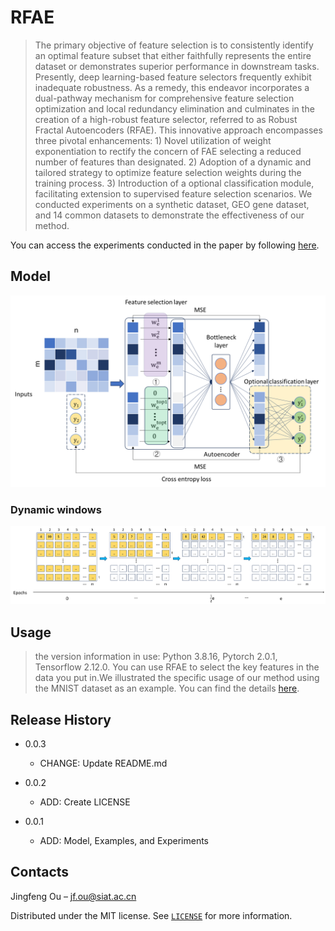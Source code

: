 # RFAE
> The primary objective of feature selection is to consistently identify an optimal feature subset that either faithfully represents the entire dataset or demonstrates superior performance in downstream tasks. Presently, deep learning-based feature selectors frequently exhibit inadequate robustness. As a remedy, this endeavor incorporates a dual-pathway mechanism for comprehensive feature selection optimization and local redundancy elimination and culminates in the creation of a high-robust feature selector, referred to as Robust Fractal Autoencoders (RFAE). This innovative approach encompasses three pivotal enhancements: 1) Novel utilization of weight exponentiation to rectify the concern of FAE selecting a reduced number of features than designated. 2) Adoption of a dynamic and tailored strategy to optimize feature selection weights during the training process. 3) Introduction of a optional classification module, facilitating extension to supervised feature selection scenarios. We conducted experiments on a synthetic dataset, GEO gene dataset, and 14 common datasets to demonstrate the effectiveness of our method.

You can access the experiments conducted in the paper by following [here](https://github.com/jingfengou/RFAE/tree/main/Experiments).

## Model

<div align="center">
    <img src="./images/model.png" width="666"/> 
</div>

### Dynamic windows

<div align="center">
    <img src="./images/dynamic windows.png" width="666"/> 
</div>


## Usage
> the version information in use: Python 3.8.16, Pytorch 2.0.1, Tensorflow 2.12.0.
> You can use RFAE to select the key features in the data you put in.We illustrated the specific usage of our method using the MNIST dataset as an example. You can find the details [here](https://github.com/jingfengou/RFAE/tree/main/Examples).


## Release History
* 0.0.3
    * CHANGE: Update README.md 
    
* 0.0.2
    * ADD: Create LICENSE

* 0.0.1
    * ADD: Model, Examples, and Experiments


## Contacts

Jingfeng Ou – jf.ou@siat.ac.cn

Distributed under the MIT license. See [``LICENSE``](https://github.com/jingfengou/RFAE/blob/main/LICENSE) for more information.
